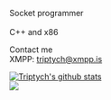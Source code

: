 Socket programmer
<br>
<br>
C++ and x86

Contact me
<br>
XMPP: triptych@xmpp.is
<br>

<a href="https://github.com/anuraghazra/github-readme-stats"><img align="center" src="https://github-readme-stats.vercel.app/api?username=0xby73&show_icons=true&include_all_commits=true&theme=buefy&hide_border=true" alt="Triptych's github stats" /></a> 
<br>
<a href="https://github.com/anuraghazra/github-readme-stats"><img align="center" src="https://github-readme-stats.vercel.app/api/top-langs/?username=0xby73&layout=compact&theme=buefy&hide_border=true" /></a> 
